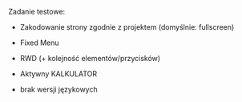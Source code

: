 Zadanie testowe:

+ Zakodowanie strony zgodnie z projektem (domyślnie: fullscreen)

+ Fixed Menu 

+ RWD (+ kolejność elementów/przycisków)

+ Aktywny KALKULATOR

- brak wersji językowych
